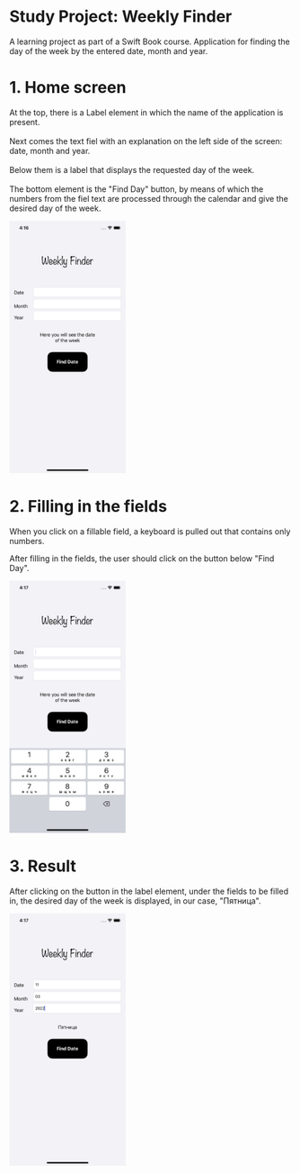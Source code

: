 # Study Project: Weekly Finder
A learning project as part of a Swift Book course. Application for finding the day of the week by the entered date, month and year.

# 1. Home screen
At the top, there is a Label element in which the name of the application is present.<br/>
<br/>
Next comes the text fiel with an explanation on the left side of the screen: date, month and year.<br/>
<br/>
Below them is a label that displays the requested day of the week.<br/>
<br/>
The bottom element is the "Find Day" button, by means of which the numbers from the fiel text are processed through the calendar and give the desired day of the week.<br/>

<img src = "Screenshot/HomeScreen.png" width = "207" height = "448">

# 2. Filling in the fields
When you click on a fillable field, a keyboard is pulled out that contains only numbers.

After filling in the fields, the user should click on the button below "Find Day".

<img src = "Screenshot/Filling.png" width = "207" height = "448">

# 3. Result
After clicking on the button in the label element, under the fields to be filled in, the desired day of the week is displayed, in our case, "Пятница".

<img src = "Screenshot/Result.png" width = "207" height = "448">
